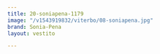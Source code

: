 ```yaml
---
title: 20-soniapena-1179
image: "/v1543919832/viterbo/08-soniapena.jpg"
brand: Sonia-Pena
layout: vestito

---
```

